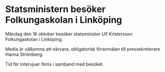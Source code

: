 # Statsministern besöker Folkungaskolan i Linköping

Måndag den 16 oktober besöker statsminister Ulf Kristersson Folkungaskolan i Linköping.

Media är välkomna att närvara, obligatorisk föranmälan till pressekreterare Hanna Strömberg.

Tid för intervjuer finns i samband med besöket.

